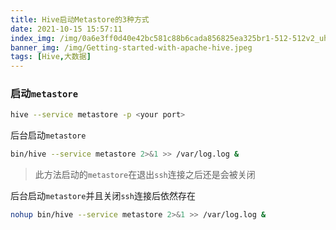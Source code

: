 ```yaml
---
title: Hive启动Metastore的3种方式
date: 2021-10-15 15:57:11
index_img: /img/0a6e3ff0d40e42bc581c88b6cada856825ea325br1-512-512v2_uhq.jpeg
banner_img: /img/Getting-started-with-apache-hive.jpeg
tags: [Hive,大数据]
---
```


### 启动`metastore`

```sh
hive --service metastore -p <your port>
```

后台启动`metastore`

```sh
bin/hive --service metastore 2>&1 >> /var/log.log &
```

> 此方法启动的`metastore`在退出`ssh`连接之后还是会被关闭

后台启动`metastore`并且关闭`ssh`连接后依然存在

```sh
nohup bin/hive --service metastore 2>&1 >> /var/log.log &
```
